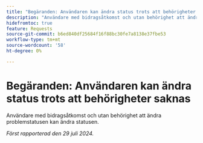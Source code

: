 ```yaml
---
title: "Begäranden: Användaren kan ändra status trots att behörigheter saknas"
description: "Användare med bidragsåtkomst och utan behörighet att ändra utfärdandestatusen kan ändra statusen."
hidefromtoc: true
feature: Requests
source-git-commit: b6ed840df25684f16f88bc30fe7a8138e37fbe53
workflow-type: tm+mt
source-wordcount: '58'
ht-degree: 0%

---
```



# Begäranden: Användaren kan ändra status trots att behörigheter saknas

Användare med bidragsåtkomst och utan behörighet att ändra problemstatusen kan ändra statusen.

_Först rapporterad den 29 juli 2024._
